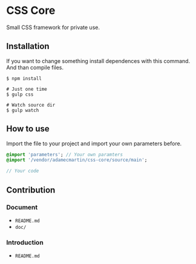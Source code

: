 # CSS Core

Small CSS framework for private use.

## Installation

If you want to change something install dependences with this command. And than compile files.

```
$ npm install

# Just one time
$ gulp css

# Watch source dir
$ gulp watch
```


## How to use

Import the file to your project and import your own parameters before.

```sass
@import 'parameters'; // Your own paramters
@import '/vendor/adamecmartin/css-core/source/main';

// Your code
```

## Contribution

### Document

- `README.md`
- `doc/`

### Introduction

- `README.md`